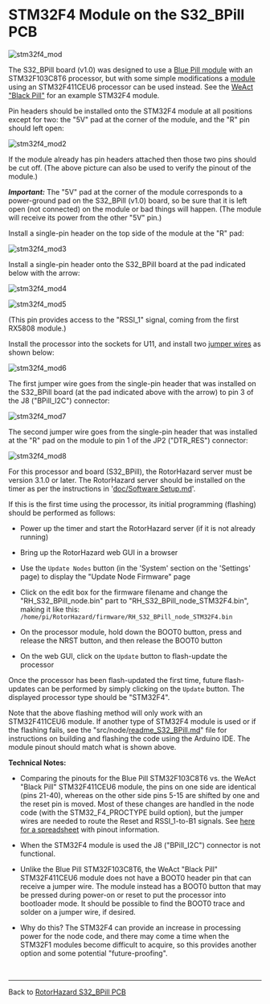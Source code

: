 # STM32F4 Module on the S32_BPill PCB

![stm32f4_mod](pic/stm32f4_mod.jpg)

The S32_BPill board (v1.0) was designed to use a [Blue Pill module](https://stm32-base.org/boards/STM32F103C8T6-Blue-Pill) with an STM32F103C8T6 processor, but with some simple modifications a [module](https://stm32-base.org/boards/STM32F411CEU6-WeAct-Black-Pill-V2.0) using an STM32F411CEU6 processor can be used instead. See the [WeAct "Black Pill"](https://github.com/WeActTC/MiniSTM32F4x1) for an example STM32F4 module.

Pin headers should be installed onto the STM32F4 module at all positions except for two: the "5V" pad at the corner of the module, and the "R" pin should left open:

![stm32f4_mod2](https://github.com/RotorHazard/rhfiles/raw/main/S32_BPill/stm32f4pics/stm32f4_mod2.jpg)

If the module already has pin headers attached then those two pins should be cut off. (The above picture can also be used to verify the pinout of the module.)

***Important:*** The "5V" pad at the corner of the module corresponds to a power-ground pad on the S32_BPill (v1.0) board, so be sure that it is left open (not connected) on the module or bad things will happen. (The module will receive its power from the other "5V" pin.)

Install a single-pin header on the top side of the module at the "R" pad:

![stm32f4_mod3](https://github.com/RotorHazard/rhfiles/raw/main/S32_BPill/stm32f4pics/stm32f4_mod3.jpg)

Install a single-pin header onto the S32_BPill board at the pad indicated below with the arrow:

![stm32f4_mod4](https://github.com/RotorHazard/rhfiles/raw/main/S32_BPill/stm32f4pics/stm32f4_mod4.jpg)

![stm32f4_mod5](https://github.com/RotorHazard/rhfiles/raw/main/S32_BPill/stm32f4pics/stm32f4_mod5.jpg)

(This pin provides access to the "RSSI_1" signal, coming from the first RX5808 module.)

Install the processor into the sockets for U11, and install two [jumper wires](https://www.adafruit.com/product/1951) as shown below:

![stm32f4_mod6](https://github.com/RotorHazard/rhfiles/raw/main/S32_BPill/stm32f4pics/stm32f4_mod6.jpg)

The first jumper wire goes from the single-pin header that was installed on the S32_BPill board (at the pad indicated above with the arrow) to pin 3 of the J8 ("BPill_I2C") connector:

![stm32f4_mod7](https://github.com/RotorHazard/rhfiles/raw/main/S32_BPill/stm32f4pics/stm32f4_mod7.jpg)

The second jumper wire goes from the single-pin header that was installed at the "R" pad on the module to pin 1 of the JP2 ("DTR_RES") connector:

![stm32f4_mod8](https://github.com/RotorHazard/rhfiles/raw/main/S32_BPill/stm32f4pics/stm32f4_mod8.jpg)

For this processor and board (S32_BPill), the RotorHazard server must be version 3.1.0 or later. The RotorHazard server should be installed on the timer as per the instructions in '[doc/Software Setup.md](../../doc/Software%20Setup.md)'.

If this is the first time using the processor, its initial programming (flashing) should be performed as follows:

* Power up the timer and start the RotorHazard server (if it is not already running)

* Bring up the RotorHazard web GUI in a browser

* Use the `Update Nodes` button (in the 'System' section on the 'Settings' page) to display the "Update Node Firmware" page

* Click on the edit box for the firmware filename and change the "RH_S32_BPill_node.bin" part to "RH_S32_BPill_node_STM32F4.bin", making it like this:<br>
`/home/pi/RotorHazard/firmware/RH_S32_BPill_node_STM32F4.bin`

* On the processor module, hold down the BOOT0 button, press and release the NRST button, and then release the BOOT0 button

* On the web GUI, click on the `Update` button to flash-update the processor

Once the processor has been flash-updated the first time, future flash-updates can be performed by simply clicking on the `Update` button. The displayed processor type should be "STM32F4".

Note that the above flashing method will only work with an STM32F411CEU6 module. If another type of STM32F4 module is used or if the flashing fails, see the "src/node/[readme_S32_BPill.md](../../src/node/readme_S32_BPill.md)" file for instructions on building and flashing the code using the Arduino IDE. The module pinout should match what is shown above.

**Technical Notes:**

* Comparing the pinouts for the Blue Pill STM32F103C8T6 vs. the WeAct "Black Pill" STM32F411CEU6 module, the pins on one side are identical (pins 21-40), whereas on the other side pins 5-15 are shifted by one and the reset pin is moved. Most of these changes are handled in the node code (with the STM32_F4_PROCTYPE build option), but the jumper wires are needed to route the Reset and RSSI_1-to-B1 signals. See [here for a spreadsheet](files/RHNode_Pinout_F411CE_20210502.xlsx) with pinout information.

* When the STM32F4 module is used the J8 ("BPill_I2C") connector is not functional.

* Unlike the Blue Pill STM32F103C8T6, the WeAct "Black Pill" STM32F411CEU6 module does not have a BOOT0 header pin that can receive a jumper wire. The module instead has a BOOT0 button that may be pressed during power-on or reset to put the processor into bootloader mode. It should be possible to find the BOOT0 trace and solder on a jumper wire, if desired.

* Why do this? The STM32F4 can provide an increase in processing power for the node code, and there may come a time when the STM32F1 modules become difficult to acquire, so this provides another option and some potential "future-proofing".

<br>

---------------------------------------

Back to [RotorHazard S32_BPill PCB](README.md)